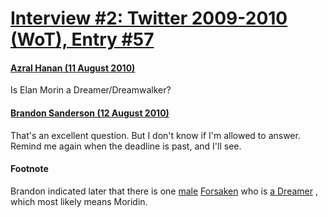 # [Interview #2: Twitter 2009-2010 (WoT), Entry #57](https://www.theoryland.com/intvmain.php?i=2#57)

#### [Azral Hanan (11 August 2010)](http://twitter.com/BrandSanderson/status/20922462556)

Is Elan Morin a Dreamer/Dreamwalker?

#### [Brandon Sanderson (12 August 2010)](http://twitter.com/BrandSanderson/status/20953861353)

That's an excellent question. But I don't know if I'm allowed to answer. Remind me again when the deadline is past, and I'll see.

#### Footnote

Brandon indicated later that there is one
[male](http://www.theoryland.com/intvmain.php?i=36#66)
[Forsaken](http://www.theoryland.com/intvmain.php?i=36#136)
who is
[a Dreamer](http://www.theoryland.com/intvmain.php?i=605#3)
, which most likely means Moridin.

